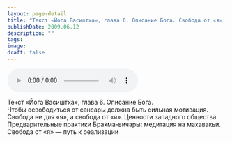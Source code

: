 ```yaml
---
layout: page-detail
title: "Текст «Йога Васиштха», глава 6. Описание Бога. Свобода от «я». Практика Брахма-вичара"
publishDate: 2009.06.12
description: ""
tags:
image:
draft: false
---
```


<audio title="2009.06.12 - Текст «Йога Васиштха», глава 6. Описание Бога. Свобода от «я». Практика Брахма-вичара.mp3" src="https://filer-api.advayta.org/v1.0/public/files/73406" controls=""></audio>

 Текст «Йога Васиштха», глава 6\. Описание Бога.  
 Чтобы освободиться от сансары должна быть сильная мотивация.  
 Свобода не для «я», а свобода от «я». Ценности западного общества.  
 Предварительные практики Брахма-вичары: медитация на махавакьи.  
 Свобода от «я» — путь к реализации   

  

